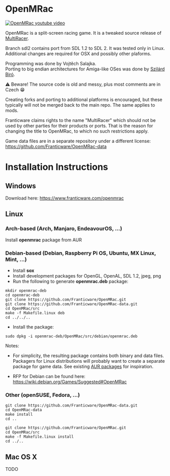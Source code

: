 # OpenMRac

[![OpenMRac youtube video](media/openmrac-yt.jpg)](https://youtu.be/r3hLTo5Nu1g)

OpenMRac is a split-screen racing game. It is a tweaked source release of [MultiRacer](https://www.franticware.com/multiracer).

Branch sdl2 contains port from SDL 1.2 to SDL 2. It was tested only in Linux. Additional changes are required for OSX and possibly other plaforms.

Programming was done by Vojtěch Salajka.  
Porting to big endian architectures for Amiga-like OSes was done by [Szilárd Biró](https://github.com/BSzili).

⚠️ Beware! The source code is old and messy, plus most comments are in Czech 😁

Creating forks and porting to additional platforms is encouraged, but these typically will not be merged back to the main repo. The same applies to mods.

Franticware claims rights to the name "MultiRacer" which should not be used by other parties for their products or ports. That is the reason for changing the title to OpenMRac, to which no such restrictions apply.

Game data files are in a separate repository under a different license: https://github.com/Franticware/OpenMRac-data

# Installation Instructions

## Windows

Download here: https://www.franticware.com/openmrac

## Linux

### Arch-based (Arch, Manjaro, EndeavourOS, ...)

Install **openmrac** package from AUR

### Debian-based (Debian, Raspberry Pi OS, Ubuntu, MX Linux, Mint, ...)

* Install **sox**
* Install development packages for OpenGL, OpenAL, SDL 1.2, jpeg, png
* Run the following to generate **openmrac.deb** package:

```
mkdir openmrac-deb
cd openmrac-deb
git clone https://github.com/Franticware/OpenMRac.git
git clone https://github.com/Franticware/OpenMRac-data.git
cd OpenMRac/src
make -f Makefile.linux deb
cd ../../..
```

* Install the package:

```
sudo dpkg -i openmrac-deb/OpenMRac/src/debian/openmrac.deb
```

Notes:

* For simplicity, the resulting package contains both binary and data files. Packagers for Linux distributions will probably want to create a separate package for game data. See existing [AUR packages](https://aur.archlinux.org/packages?O=0&K=openmrac) for inspiration.

* RFP for Debian can be found here: https://wiki.debian.org/Games/Suggested#OpenMRac

### Other (openSUSE, Fedora, ...)

```
git clone https://github.com/Franticware/OpenMRac-data.git
cd OpenMRac-data
make install
cd ..

git clone https://github.com/Franticware/OpenMRac.git
cd OpenMRac/src
make -f Makefile.linux install
cd ../..
```

## Mac OS X
TODO
